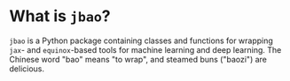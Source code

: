 # What is `jbao`?

`jbao` is a Python package containing classes and functions for wrapping `jax`- and `equinox`-based tools for machine learning and deep learning. The Chinese word "bao" means "to wrap", and steamed buns ("baozi") are delicious.

